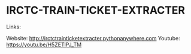 # IRCTC-TRAIN-TICKET-EXTRACTER

Links:

Website: http://irctctrainticketextracter.pythonanywhere.com 
Youtube: https://youtu.be/H5ZETlPJ_TM
